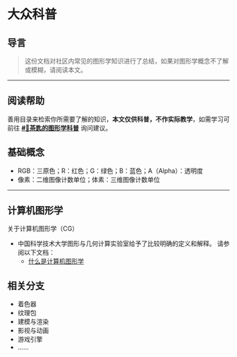 # 大众科普

## 导言

> 这份文档对社区内常见的图形学知识进行了总结，如果对图形学概念不了解或模糊，请阅读本文。

---

## 阅读帮助

善用目录来检索你所需要了解的知识，**本文仅供科普，不作实际教学**，如需学习可前往 [**#🤯茶匙的图形学科普**](https://pd.qq.com/s/bk3goy6tk
) 询问建议。

## 基础概念

- RGB：三原色；R：红色；G：绿色；B：蓝色；A（Alpha）：透明度
- 像素：二维图像计数单位；体素：三维图像计数单位

---

## 计算机图形学

关于计算机图形学（CG）

- 中国科学技术大学图形与几何计算实验室给予了比较明确的定义和解释。  请参阅以下文档：
  - [什么是计算机图形学](http://staff.ustc.edu.cn/~lgliu/Resources/CG/What_is_CG.htm)

## 相关分支

- 着色器
- 纹理包
- 建模与渲染
- 影视与动画
- 游戏引擎
- ……
